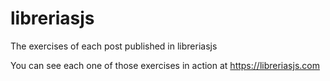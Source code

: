 # libreriasjs
The exercises of each post published in libreriasjs

You can see each one of those exercises in action at https://libreriasjs.com
